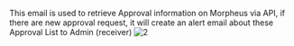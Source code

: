 This email is used to retrieve Approval information on Morpheus via API, if there are new approval request, it will create an alert email about these Approval List to Admin (receiver)
![2](https://github.com/tzquocuong918/Morpheus-Alert-Mail/assets/72614483/c006f7ef-5ec6-4db2-8cd2-ab6fa7816a42)
